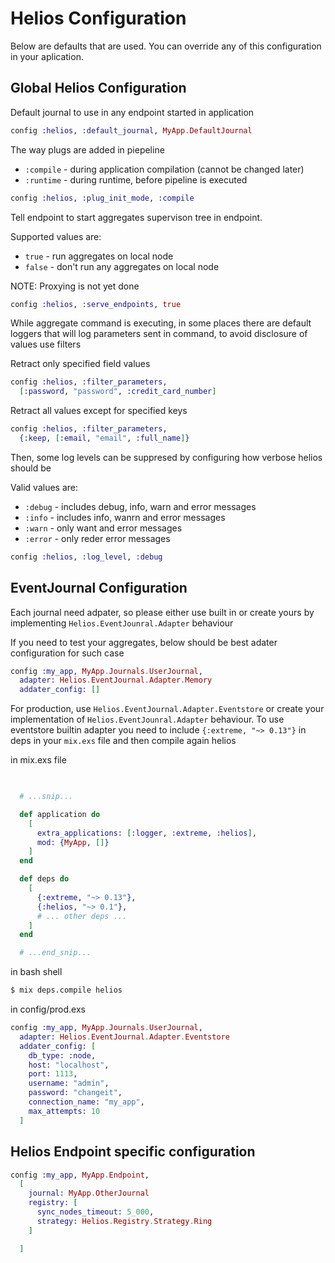 # Helios Configuration

Below are defaults that are used. You can override any of this configuration in your aplication.

## Global Helios Configuration

Default journal to use in any endpoint started in application
```elixir
config :helios, :default_journal, MyApp.DefaultJournal
```

The way plugs are added in piepeline
* `:compile` - during application compilation (cannot be changed later)
* `:runtime` - during runtime, before pipeline is executed

```elixir
config :helios, :plug_init_mode, :compile
```

Tell endpoint to start aggregates supervison tree in endpoint.

Supported values are:
 * `true` - run aggregates on local node
 * `false` - don't run any aggregates on local node

NOTE: Proxying is not yet done

```elixir
config :helios, :serve_endpoints, true
```

While aggregate command is executing, in some places there are default loggers that will log parameters sent in command, to avoid disclosure of values use filters

Retract only specified field values
```elixir
config :helios, :filter_parameters, 
  [:password, "password", :credit_card_number]

```

Retract all values except for specified keys
```elixir
config :helios, :filter_parameters, 
  {:keep, [:email, "email", :full_name]}
```

Then, some log levels can be suppresed by configuring how verbose helios should be

Valid values are:
* `:debug` - includes debug, info, warn and error messages
* `:info` - includes info, wanrn and error messages
* `:warn` - only want and error messages
* `:error` - only reder error messages

```elixir
config :helios, :log_level, :debug
```

## EventJournal Configuration

Each journal need adpater, so please either use built in or create 
yours by implementing `Helios.EventJounral.Adapter` behaviour

If you need to test your aggregates, below should be best adater 
configuration for such case

```elixir
config :my_app, MyApp.Journals.UserJournal,
  adapter: Helios.EventJournal.Adapter.Memory
  addater_config: []
```

For production, use `Helios.EventJournal.Adapter.Eventstore` or 
create your implementation of `Helios.EventJounral.Adapter` 
behaviour. To use eventstore builtin adapter you need to include 
`{:extreme, "~> 0.13"}` in deps in your `mix.exs` file and then compile again helios 

in mix.exs file
```elixir

 
  # ...snip...

  def application do
    [
      extra_applications: [:logger, :extreme, :helios],
      mod: {MyApp, []}
    ]
  end

  def deps do
    [
      {:extreme, "~> 0.13"},
      {:helios, "~> 0.1"},
      # ... other deps ...
    ]
  end

  # ...end_snip...
```

in bash shell

```bash
$ mix deps.compile helios
```

in config/prod.exs
```elixir
config :my_app, MyApp.Journals.UserJournal,
  adapter: Helios.EventJournal.Adapter.Eventstore
  addater_config: [
    db_type: :node,
    host: "localhost",
    port: 1113,
    username: "admin",
    password: "changeit",
    connection_name: "my_app",
    max_attempts: 10
  ]
```

## Helios Endpoint specific configuration


```elixir
config :my_app, MyApp.Endpoint,
  [
    journal: MyApp.OtherJournal 
    registry: [
      sync_nodes_timeout: 5_000,
      strategy: Helios.Registry.Strategy.Ring
    ] 

  ]
```